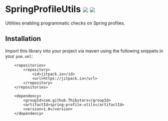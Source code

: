 # SpringProfileUtils [![](https://jitpack.io/v/Thibstars/spring-profile-utils.svg)](https://jitpack.io/#Thibstars/spring-profile-utils) [![](https://jitci.com/gh/Thibstars/spring-profile-utils/svg)](https://jitci.com/gh/Thibstars/spring-profile-utils)

Utilities enabling programmatic checks on Spring profiles.

## Installation
Import this library into your project via maven using the following snippets in your `pom.xml`:

````
	<repositories>
		<repository>
		    <id>jitpack.io</id>
		    <url>https://jitpack.io</url>
		</repository>
	</repositories>
````

````
	<dependency>
	    <groupId>com.github.Thibstars</groupId>
	    <artifactId>spring-profile-utils</artifactId>
	    <version>1.0</version>
	</dependency>
````